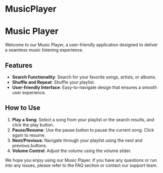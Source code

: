 # MusicPlayer

# Music Player

Welcome to our Music Player, a user-friendly application designed to deliver a seamless music listening experience.

## Features

- **Search Functionality**: Search for your favorite songs, artists, or albums.
- **Shuffle and Repeat**: Shuffle your playlist.
- **User-friendly Interface**: Easy-to-navigate design that ensures a smooth user experience.

## How to Use

1. **Play a Song**: Select a song from your playlist or the search results, and click the play button.
2. **Pause/Resume**: Use the pause button to pause the current song. Click again to resume.
3. **Next/Previous**: Navigate through your playlist using the next and previous buttons.
4. **Volume Control**: Adjust the volume using the volume slider.

We hope you enjoy using our Music Player. If you have any questions or run into any issues, please refer to the FAQ section or contact our support team.
